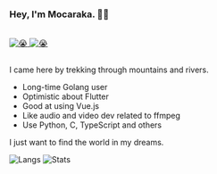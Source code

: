 ### Hey, I'm Mocaraka. 👋💜

<br/>

<div>
    <a href="https://www.uparty.top/">
        <img src="https://img.shields.io/badge/Blog-魔咔啦咔-009688" alt="😭" />
    </a>
    <a href="https://space.bilibili.com/264346349">
        <img src="https://img.shields.io/badge/Bilibili-魔咔啦咔-blueviolet" alt="😭" />
    </a>
</div>
<br/>

I came here by trekking through mountains and rivers.
<br/>

* Long-time Golang user
* Optimistic about Flutter
* Good at using Vue.js
* Like audio and video dev related to ffmpeg
* Use Python, C, TypeScript and others

I just want to find the world in my dreams.
<br/>

![Langs](https://github-readme-stats.vercel.app/api/top-langs/?username=ggdream&hide=html&title_color=009688)
![Stats](https://github-readme-stats.vercel.app/api?username=ggdream&show_icons=true&count_private=true&line_height=40&title_color=009688)
